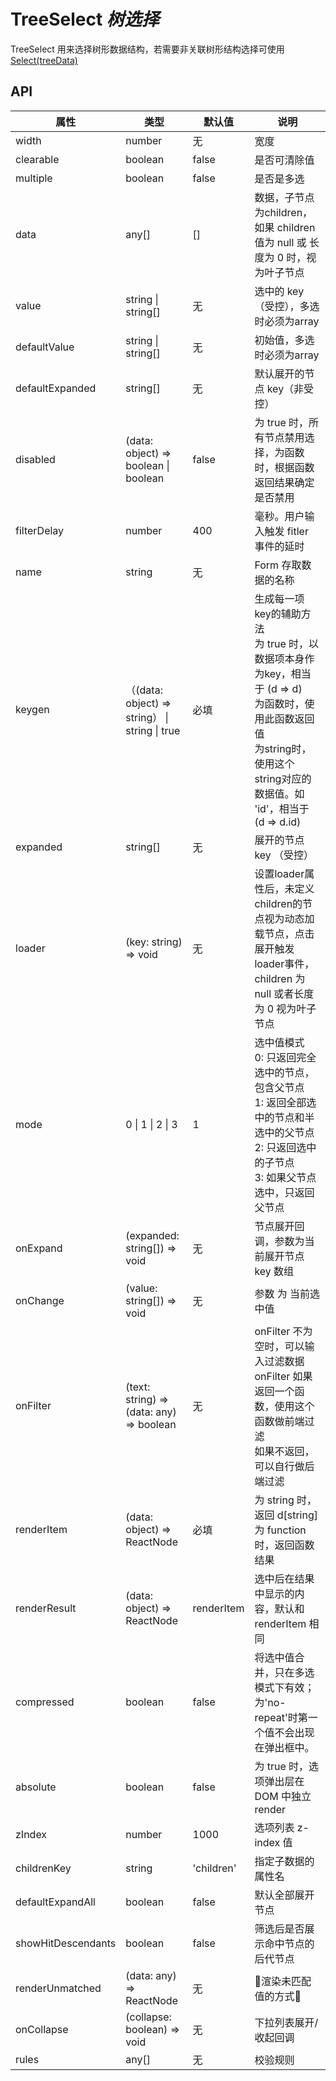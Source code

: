 # TreeSelect *树选择*

TreeSelect 用来选择树形数据结构，若需要非关联树形结构选择可使用 [Select(treeData)](/components/Select)

<example />

## API

| 属性 | 类型 | 默认值 | 说明 |
| --- | --- | --- | --- |
| width | number | 无 | 宽度 |
| clearable | boolean | false | 是否可清除值 |
| multiple | boolean | false | 是否是多选 |
| data | any[] | [] | 数据，子节点为children，如果 children 值为 null 或 长度为 0 时，视为叶子节点 |
| value | string \| string[] | 无 | 选中的 key （受控），多选时必须为array |
| defaultValue | string \| string[] | 无 | 初始值，多选时必须为array |
| defaultExpanded | string[] | 无 | 默认展开的节点 key（非受控） |
| disabled | (data: object) => boolean \| boolean | false | 为 true 时，所有节点禁用选择，为函数时，根据函数返回结果确定是否禁用 |
| filterDelay | number | 400 | 毫秒。用户输入触发 fitler 事件的延时 |
| name | string | 无 | Form 存取数据的名称 |
| keygen | （(data: object) => string） \| string \| true | 必填 | 生成每一项key的辅助方法<br />为 true 时，以数据项本身作为key，相当于 (d => d)<br />为函数时，使用此函数返回值<br />为string时，使用这个string对应的数据值。如 'id'，相当于 (d => d.id) |
| expanded | string[] | 无 | 展开的节点 key （受控） |
| loader | (key: string) => void | 无 | 设置loader属性后，未定义children的节点视为动态加载节点，点击展开触发 loader事件，children 为 null 或者长度为 0 视为叶子节点 |
| mode | 0 \| 1 \| 2 \| 3 | 1 | 选中值模式<br />0: 只返回完全选中的节点，包含父节点<br />1: 返回全部选中的节点和半选中的父节点<br />2: 只返回选中的子节点<br />3: 如果父节点选中，只返回父节点 |
| onExpand | (expanded: string[]) => void | 无 | 节点展开回调，参数为当前展开节点 key 数组 |
| onChange | (value: string[]) => void | 无 | 参数 为 当前选中值 |
| onFilter | (text: string) => (data: any) => boolean | 无 | onFilter 不为空时，可以输入过滤数据<br />onFilter 如果返回一个函数，使用这个函数做前端过滤<br />如果不返回，可以自行做后端过滤 |
| renderItem | (data: object) => ReactNode | 必填 | 为 string 时，返回 d\[string]<br />为 function 时，返回函数结果 |
| renderResult | (data: object) => ReactNode | renderItem | 选中后在结果中显示的内容，默认和 renderItem 相同 |
| compressed | boolean | false | 将选中值合并，只在多选模式下有效；为'no-repeat'时第一个值不会出现在弹出框中。 |
| absolute | boolean | false | 为 true 时，选项弹出层在 DOM 中独立 render |
| zIndex | number | 1000 | 选项列表 z-index 值 |
| childrenKey | string | 'children' | 指定子数据的属性名 | 
| defaultExpandAll | boolean | false | 默认全部展开节点 | 
| showHitDescendants | boolean | false | 筛选后是否展示命中节点的后代节点 |
| renderUnmatched | (data: any) => ReactNode | 无 | 渲染未匹配值的方式 |
| onCollapse | (collapse: boolean) => void | 无 | 下拉列表展开/收起回调 |
| rules | any[] | 无 | 校验规则 |
